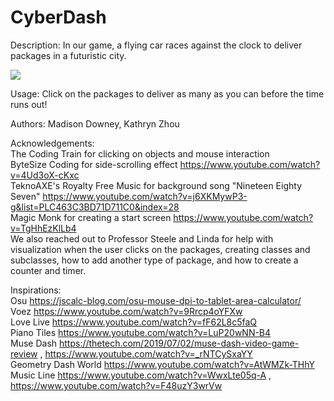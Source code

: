 # CyberDash
Description: In our game, a flying car races against the clock to deliver packages in a futuristic city.

![](/School/Gamepicture.png)

Usage: Click on the packages to deliver as many as you can before the time runs out!

Authors: Madison Downey, Kathryn Zhou

Acknowledgements:\
The Coding Train for clicking on objects and mouse interaction\
ByteSize Coding for side-scrolling effect https://www.youtube.com/watch?v=4Ud3oX-cKxc \
TeknoAXE's Royalty Free Music for background song "Nineteen Eighty Seven" https://www.youtube.com/watch?v=j6XKMywP3-g&list=PLC463C3BD71D711C0&index=28 \
Magic Monk for creating a start screen https://www.youtube.com/watch?v=TgHhEzKlLb4 \
We also reached out to Professor Steele and Linda for help with visualization when the user clicks on the packages, creating classes and subclasses, how to add another type of package, and how to create a counter and timer.

Inspirations:\
Osu https://jscalc-blog.com/osu-mouse-dpi-to-tablet-area-calculator/ \
Voez https://www.youtube.com/watch?v=9Rrcp4oYFXw \
Love Live https://www.youtube.com/watch?v=fF62L8c5faQ \
Piano Tiles https://www.youtube.com/watch?v=LuP20wNN-B4 \
Muse Dash https://thetech.com/2019/07/02/muse-dash-video-game-review , https://www.youtube.com/watch?v=_rNTCySxaYY \
Geometry Dash World https://www.youtube.com/watch?v=AtWMZk-THhY \
Music Line https://www.youtube.com/watch?v=WwxLte05q-A , https://www.youtube.com/watch?v=F48uzY3wrVw 
